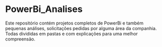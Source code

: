# PowerBi_Analises

Este repositório contém projetos completos de PowerBi e também pequenas análises, solicitações pedidas por alguma área da companhia. Todas divididas em pastas e com explicações para uma melhor compreensão. 
